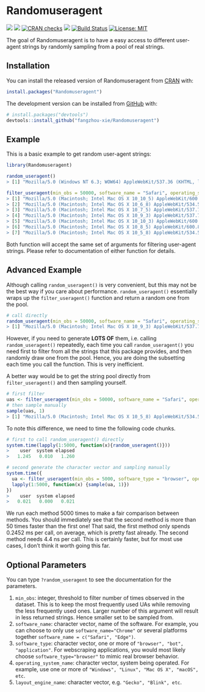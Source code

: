 
<!-- README.md is generated from README.Rmd. Please edit that file -->

# Randomuseragent

<!-- badges: start -->

[![](https://www.r-pkg.org/badges/version/Randomuseragent?color=green)](https://cran.r-project.org/package=Randomuseragent)
[![](http://cranlogs.r-pkg.org/badges/grand-total/Randomuseragent?color=green)](https://cran.r-project.org/package=Randomuseragent)
[![CRAN
checks](https://cranchecks.info/badges/summary/Randomuseragent)](https://cran.r-project.org/web/checks/check_results_Randomuseragent.html)
[![](https://img.shields.io/github/last-commit/fangzhou-xie/Randomuseragent.svg)](https://github.com/fangzhou-xie/Randomuseragent/commits/main)
[![Build
Status](https://travis-ci.com/fangzhou-xie/Randomuseragent.svg?branch=main)](https://travis-ci.com/github/fangzhou-xie/Randomuseragent)
[![License:
MIT](https://img.shields.io/badge/License-MIT-yellow.svg)](https://opensource.org/licenses/MIT)
<!-- badges: end -->

The goal of Randomuseragent is to have a easy access to different
user-agent strings by randomly sampling from a pool of real strings.

## Installation

You can install the released version of Randomuseragent from
[CRAN](https://CRAN.R-project.org) with:

``` r
install.packages("Randomuseragent")
```

The development version can be installed from
[GitHub](https://github.com/) with:

``` r
# install.packages("devtools")
devtools::install_github("fangzhou-xie/Randomuseragent")
```

<!-- The package is currently under active development and will be submitted to CRAN soon.s -->

## Example

This is a basic example to get random user-agent strings:

``` r
library(Randomuseragent)

random_useragent()
> [1] "Mozilla/5.0 (Windows NT 6.3; WOW64) AppleWebKit/537.36 (KHTML, like Gecko) Chrome/41.0.2226.0 Safari/537.36"

filter_useragent(min_obs = 50000, software_name = "Safari", operating_system_name = "Mac OS X")
> [1] "Mozilla/5.0 (Macintosh; Intel Mac OS X 10_10_5) AppleWebKit/600.8.9 (KHTML, like Gecko) Version/8.0.8 Safari/600.8.9"   
> [2] "Mozilla/5.0 (Macintosh; Intel Mac OS X 10_6_8) AppleWebKit/534.59.10 (KHTML, like Gecko) Version/5.1.9 Safari/534.59.10"
> [3] "Mozilla/5.0 (Macintosh; Intel Mac OS X 10_7_5) AppleWebKit/537.78.2 (KHTML, like Gecko) Version/6.1.6 Safari/537.78.2"  
> [4] "Mozilla/5.0 (Macintosh; Intel Mac OS X 10_9_3) AppleWebKit/537.75.14 (KHTML, like Gecko) Version/7.0.3 Safari/E7FBAF"   
> [5] "Mozilla/5.0 (Macintosh; Intel Mac OS X 10_10_3) AppleWebKit/600.5.17 (KHTML, like Gecko) Version/8.0.5 Safari/600.5.17" 
> [6] "Mozilla/5.0 (Macintosh; Intel Mac OS X 10_8_5) AppleWebKit/600.8.9 (KHTML, like Gecko) Version/6.2.8 Safari/537.85.17"  
> [7] "Mozilla/5.0 (Macintosh; Intel Mac OS X 10_5_8) AppleWebKit/534.50.2 (KHTML, like Gecko) Version/5.0.6 Safari/533.22.3"
```

Both function will accept the same set of arguments for filtering
user-agent strings. Please refer to documentation of either function for
details.

## Advanced Example

Although calling `random_useragent()` is very convenient, but this may
not be the best way if you care about performance. `random_useragent()`
essentially wraps up the `filter_useragent()` function and return a
random one from the pool.
<!-- This is great if you just want to get a random UA string. -->

``` r
# call directly
random_useragent(min_obs = 50000, software_name = "Safari", operating_system_name = "Mac OS X")
> [1] "Mozilla/5.0 (Macintosh; Intel Mac OS X 10_9_3) AppleWebKit/537.75.14 (KHTML, like Gecko) Version/7.0.3 Safari/E7FBAF"
```

However, if you need to generate **LOTS OF** them, i.e. calling
`random_useragent()` repeatedly, each time you call `random_useragent()`
you need first to filter from all the strings that this package
provides, and then randomly draw one from the pool. Hence, you are doing
the subsetting each time you call the function. This is very
inefficient.

A better way would be to get the string pool directly from
`filter_useragent()` and then sampling yourself.

``` r
# first filter
uas <- filter_useragent(min_obs = 50000, software_name = "Safari", operating_system_name = "Mac OS X")
# then sample manually
sample(uas, 1)
> [1] "Mozilla/5.0 (Macintosh; Intel Mac OS X 10_5_8) AppleWebKit/534.50.2 (KHTML, like Gecko) Version/5.0.6 Safari/533.22.3"
```

To note this difference, we need to time the following code chunks.

``` r
# first to call random_useragent() directly
system.time(lapply(1:5000, function(x){random_useragent()}))
>    user  system elapsed 
>   1.245   0.010   1.260
```

``` r
# second generate the character vector and sampling manually
system.time({
  ua <- filter_useragent(min_obs = 5000, software_type = "browser", operating_system_name = "Windows")
  lapply(1:5000, function(x) {sample(ua, 1)})
})
>    user  system elapsed 
>   0.021   0.000   0.021
```

We run each method 5000 times to make a fair comparison between methods.
You should immediately see that the second method is more than 50 times
faster than the first one! That said, the first method only spends
0.2452 ms per call, on average, which is pretty fast already. The second
method needs 4.4 ns per call. This is certainly faster, but for most use
cases, I don’t think it worth going this far.

## Optional Parameters

You can type `?random_useragent` to see the documentation for the
parameters.

1.  `min_obs`: integer, threshold to filter number of times observed in
    the dataset. This is to keep the most frequently used UAs while
    removing the less frequently used ones. Larger number of this
    argument will result in less returned strings. Hence smaller set to
    be sampled from.
2.  `software_name`: character vector, name of the software. For
    example, you can choose to only use `software_name="Chrome"` or
    several platforms together `software_name = c("Safari", "Edge")`.
3.  `software_type`: character vector, one or more of
    `"browser", "bot", "application"`. For webscraping applications, you
    would most likely choose `software_type="browser"` to mimic real
    browser behavior.
4.  `operating_system_name`: character vector, system being operated.
    For example, use one or more of
    `"Windows", "Linux", "Mac OS X", "macOS", etc`.
5.  `layout_engine_name`: character vector,
    e.g. `"Gecko", "Blink", etc`.

<!-- What is special about using `README.Rmd` instead of just `README.md`? You can include R chunks like so: -->
<!-- ```{r cars} -->
<!-- summary(cars) -->
<!-- ``` -->
<!-- You'll still need to render `README.Rmd` regularly, to keep `README.md` up-to-date. `devtools::build_readme()` is handy for this. You could also use GitHub Actions to re-render `README.Rmd` every time you push. An example workflow can be found here: <https://github.com/r-lib/actions/tree/master/examples>. -->
<!-- You can also embed plots, for example: -->
<!-- ```{r pressure, echo = FALSE} -->
<!-- plot(pressure) -->
<!-- ``` -->
<!-- In that case, don't forget to commit and push the resulting figure files, so they display on GitHub and CRAN. -->

